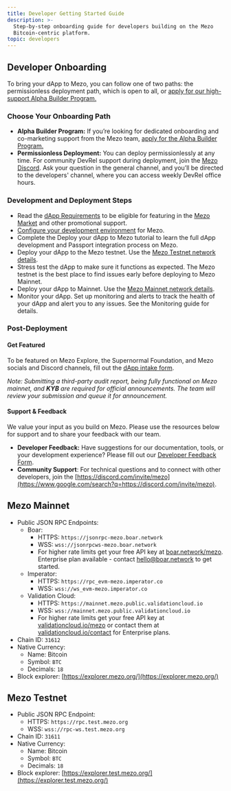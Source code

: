 ```yaml
---
title: Developer Getting Started Guide
description: >-
  Step-by-step onboarding guide for developers building on the Mezo
  Bitcoin-centric platform.
topic: developers
---
```


## Developer Onboarding

To bring your dApp to Mezo, you can follow one of two paths: the permissionless deployment path, which is open to all, or [apply for our high-support Alpha Builder Program.](https://2d0lnha7ee6.typeform.com/to/B9jzgjb6?ref=mezo.org&typeform-source=mezo.org)

### Choose Your Onboarding Path

* **Alpha Builder Program:** If you’re looking for dedicated onboarding and co-marketing support from the Mezo team, [apply for the Alpha Builder Program.](https://2d0lnha7ee6.typeform.com/to/B9jzgjb6?ref=mezo.org&typeform-source=mezo.org)&#x20;
* **Permissionless Deployment:** You can deploy permissionlessly at any time. For community DevRel support during deployment, join the [Mezo Discord](https://discord.com/invite/mezo). Ask your question in the general channel, and you’ll be directed to the developers' channel, where you can access weekly DevRel office hours.

### Development and Deployment Steps

* Read the [dApp Requirements](https://mezo.org/docs/developers/getting-started/dapp-requirements) to be eligible for featuring in the [Mezo Market](https://mezo.org/market) and other promotional support.
* [Configure your development environment](https://mezo.org/docs/developers/getting-started/configure-environment) for Mezo.
* Complete the Deploy your dApp to Mezo tutorial to learn the full dApp development and Passport integration process on Mezo.
* Deploy your dApp to the Mezo testnet. Use the [Mezo Testnet network details](#mezo-testnet).
* Stress test the dApp to make sure it functions as expected. The Mezo testnet is the best place to find issues early before deploying to Mezo Mainnet.
* Deploy your dApp to Mainnet. Use the [Mezo Mainnet network details](#mezo-mainnet).
* Monitor your dApp. Set up monitoring and alerts to track the health of your dApp and alert you to any issues. See the Monitoring guide for details.

### Post-Deployment

#### Get Featured&#x20;

To be featured on Mezo Explore, the Supernormal Foundation, and Mezo socials and Discord channels, fill out the [dApp intake form](https://2d0lnha7ee6.typeform.com/to/CHBVzfXU).

_Note: Submitting a third-party audit report, being fully functional on Mezo mainnet, and **KYB** are required for official announcements. The team will review your submission and queue it for announcement._

#### Support & Feedback

We value your input as you build on Mezo. Please use the resources below for support and to share your feedback with our team.

* **Developer Feedback:** Have suggestions for our documentation, tools, or your development experience? Please fill out our [Developer Feedback Form](https://2d0lnha7ee6.typeform.com/to/bP810Y2I).
* **Community Support**: For technical questions and to connect with other developers, join the [https://discord.com/invite/mezo](https://www.google.com/search?q=https://discord.com/invite/mezo).

## Mezo Mainnet

* Public JSON RPC Endpoints:
  * Boar:
    * HTTPS: `https://jsonrpc-mezo.boar.network`
    * WSS: `wss://jsonrpcws-mezo.boar.network`
    * For higher rate limits get your free API key at [boar.network/mezo](https://boar.network/mezo). Enterprise plan available - contact [hello@boar.network](hello@boar.network) to get started.
  * Imperator:
    * HTTPS: `https://rpc_evm-mezo.imperator.co`
    * WSS: `wss://ws_evm-mezo.imperator.co`
  * Validation Cloud:
    * HTTPS: `https://mainnet.mezo.public.validationcloud.io`
    * WSS: `wss://mainnet.mezo.public.validationcloud.io`
    * For higher rate limits get your free API key at [validationcloud.io/mezo](https://www.validationcloud.io/mezo) or contact them at [validationcloud.io/contact](https://validationcloud.io/contact) for Enterprise plans.
* Chain ID: `31612`
* Native Currency:
  * Name: Bitcoin
  * Symbol: `BTC`
  * Decimals: `18`
* Block explorer: [https://explorer.mezo.org/](https://explorer.mezo.org/)

## Mezo Testnet

* Public JSON RPC Endpoint:
  * HTTPS: `https://rpc.test.mezo.org`
  * WSS: `wss://rpc-ws.test.mezo.org`
* Chain ID: `31611`
* Native Currency:
  * Name: Bitcoin
  * Symbol: `BTC`
  * Decimals: `18`
* Block explorer: [https://explorer.test.mezo.org/](https://explorer.test.mezo.org/)
